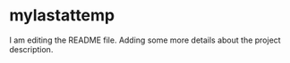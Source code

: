 # mylastattemp
I am editing the README file. Adding some more details about the project description.
